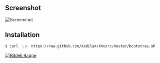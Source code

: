 ## Screenshot

![Screenshot](http://dl.dropbox.com/u/1658623/tmuxrc.png)

## Installation

``` bash
$ curl -Lo- https://raw.github.com/XadilaX/tmuxrc/master/bootstrap.sh | bash
```


[![Bitdeli Badge](https://d2weczhvl823v0.cloudfront.net/XadillaX/tmuxrc/trend.png)](https://bitdeli.com/free "Bitdeli Badge")

